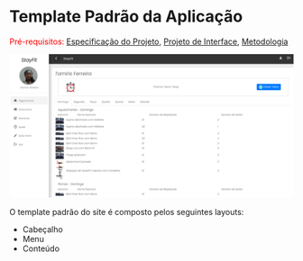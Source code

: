 # Template Padrão da Aplicação

<span style="color:red">Pré-requisitos: <a href="2-Especificação do Projeto.md"> Especificação do Projeto</a></span>, <a href="3-Projeto de Interface.md"> Projeto de Interface</a>, <a href="4-Metodologia.md"> Metodologia</a>

<p align="center"> 
  <img src="img/funcionalidades/ficha.png" width="900">
</p>

<p>
O template padrão do site é composto pelos seguintes layouts:
<ul>
<li>Cabeçalho</li>
<li>Menu</li>
<li>Conteúdo</li>
</ul>
</p>
